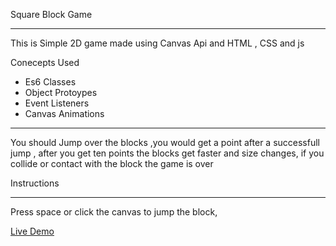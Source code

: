 Square Block Game
<hr>

This is Simple 2D game made using Canvas Api and HTML , CSS and js

Conecepts Used
  <ul>
     <li>Es6 Classes</li>
     <li>Object Protoypes</li>
     <li>Event Listeners</li>
     <li>Canvas Animations</li>
  </ul>
<hr>

You should Jump over the blocks ,you would get a point after a successfull jump , after you get ten points the blocks get faster and size changes, if you collide or contact with the block the game is over

Instructions
<hr>
Press space or click the canvas to jump the block, 

<a href="https://square-block-game.netlify.app/">Live Demo</a>